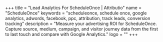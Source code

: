 +++
title = "Lead Analytics For ScheduleOnce | Attributio"
name = "ScheduleOnce"
keywords = "scheduleonce, schedule once, google analytics, adwords, facebook, ppc, attribution, track leads, conversion tracking"
description = "Measure your advertising ROI for ScheduleOnce. Capture source, medium, campaign, and visitor journey data from the first to last touch and compare with Google Analytics."
logo = ""
+++
